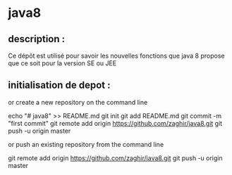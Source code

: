 # java8

description :
------------------------------------
Ce dépôt est utilisé pour savoir les nouvelles fonctions que java 8 propose que ce soit pour la version SE ou JEE

initialisation de depot :
------------------------------------
or create a new repository on the command line

echo "# java8" >> README.md
git init
git add README.md
git commit -m "first commit"
git remote add origin https://github.com/zaghir/java8.git
git push -u origin master


or push an existing repository from the command line

git remote add origin https://github.com/zaghir/java8.git
git push -u origin master

